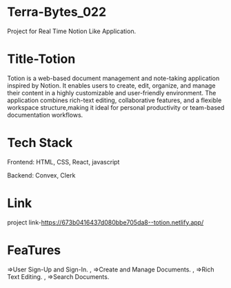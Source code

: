 # Terra-Bytes_022
Project for Real Time Notion Like Application.


# Title-Totion

Totion is a web-based document management and note-taking application inspired by Notion. It enables users to create, edit, organize, and manage their content in a highly customizable and user-friendly environment. The application combines rich-text editing, collaborative features, and a flexible workspace structure,making it ideal for personal productivity or team-based documentation workflows.

# Tech Stack

Frontend: HTML, CSS, React, javascript

Backend: Convex, Clerk

# Link

project link-https://673b0416437d080bbe705da8--totion.netlify.app/

# FeaTures

=>User Sign-Up and Sign-In. , 
=>Create and Manage Documents. ,
=>Rich Text Editing. ,
=>Search Documents.  

